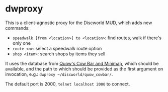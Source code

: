 # dwproxy

This is a client-agnostic proxy for the Discworld MUD, which adds new
commands:

- `speedwalk [from <location>] to <location>`: find routes, walk if
  there's only one
- `route <n>`: select a speedwalk route option
- `shop <item>`: search shops by items they sell

It uses the database from [Quow's Cow Bar and
Minimap](http://quow.co.uk/minimap.php), which should be available,
and the path to which should be provided as the first argument on
invocation, e.g.: `dwproxy ~/discworld/quow_cowbar/`.

The default port is 2000, `telnet localhost 2000` to connect.
